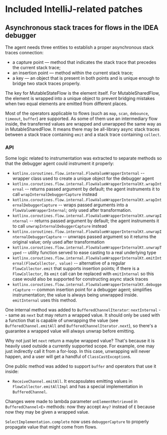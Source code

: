 # Included IntelliJ-related patches

## Asynchronous stack traces for flows in the IDEA debugger

The agent needs three entities to establish a proper asynchronous stack traces connection:
- a capture point — method that indicates the stack trace that precedes the current stack trace;
- an insertion point — method within the current stack trace;
- a key — an object that is present in both points and is unique enough to bridge two stack traces properly.

The key for MutableStateFlow is the element itself. For MutableSharedFlow, the element is wrapped into a unique object to prevent bridging mistakes when two equal elements are emitted from different places.

Most of the operators applicable to flows (such as `map`, `scan`, `debounce`, `timeout`, `buffer`) are supported. As some of them use an intermediary flow inside, the transferred values are wrapped and unwrapped the same way as in MutableSharedFlow.
It means there may be all-library async stack traces between a stack trace containing `emit` and a stack trace containing `collect`.

### API

Some logic related to instrumentation was extracted to separate methods so that the debugger agent could instrument it properly:

- `kotlinx.coroutines.flow.internal.FlowValueWrapperInternal` -- wrapper class used to create a unique object for the debugger agent
- `kotlinx.coroutines.flow.internal.FlowValueWrapperInternalKt.wrapInternal` -- returns passed argument by default; the agent instruments it to call `wrapInternalDebuggerCapture` instead
- `kotlinx.coroutines.flow.internal.FlowValueWrapperInternalKt.wrapInternalDebuggerCapture` -- wraps passed arguments into a `FlowValueWrapperInternal`; only used after transformation.
- `kotlinx.coroutines.flow.internal.FlowValueWrapperInternalKt.unwrapInternal` -- returns passed argument by default; the agent instruments it to call `unwrapInternalDebuggerCapture` instead
- `kotlinx.coroutines.flow.internal.FlowValueWrapperInternalKt.unwrapInternalDebuggerCapture` -- unwraps passed argument so it returns the original value; only used after transformation
- `kotlinx.coroutines.flow.internal.FlowValueWrapperInternalKt.unwrapTyped` -- utility function served to ease casting to a real underlying type
- `kotlinx.coroutines.flow.internal.FlowValueWrapperInternalKt.emitInternal(FlowCollector, value)` -- alternative of a regular `FlowCollector.emit` that supports insertion points; if there is a `FlowCollector`, its `emit` call can be replaced with `emitInternal` so this case would also be supported for constructing async stack traces 
- `kotlinx.coroutines.flow.internal.FlowValueWrapperInternalKt.debuggerCapture` -- common insertion point for a debugger agent; simplifies instrumentation; the value is always being unwrapped inside. `emitInternal` uses this method.

One internal method was added to `BufferedChannelIterator`: `nextInternal` -- same as `next` but may return a wrapped value. It should only be used with a function that is capable of unwrapping the value (see `BufferedChannel.emitAll` and `BufferedChannelIterator.next`), so there's a guarantee a wrapped value will always unwrap before emitting.

Why not just let `next` return a maybe wrapped value? That's because it is heavily used outside a currently supported scope. For example, one may just indirectly call it from a for-loop. In this case, unwrapping will never happen, and a user will get a handful of `ClassCastException`s.

One public method was added to support `buffer` and operators that use it inside:
- `ReceiveChannel.emitAll`. It encapsulates emitting values in `FlowCollector.emitAllImpl` and has a special implementation in `BufferedChannel`.

Changes were made to lambda parameter `onElementRetrieved` in `BufferedChannel<E>` methods: now they accept `Any?` instead of `E` because now they may be given a wrapped value.

`SelectImplementation.complete` now uses `debuggerCapture` to properly propagate value that might come from flows. 
